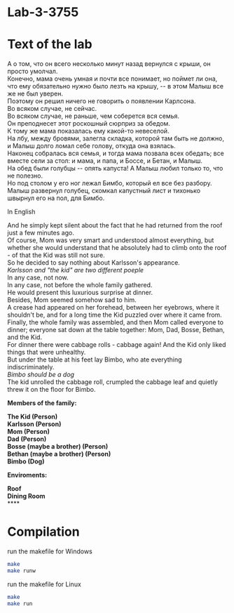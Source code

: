 # Lab-3-3755

# Text of the lab

А о том, что он всего несколько минут назад вернулся с крыши, он просто умолчал.<br>
Конечно, мама очень умная и почти все понимает, но поймет ли она, что ему обязательно нужно было лезть на крышу, -- в этом Малыш все же не был уверен.<br>
Поэтому он решил ничего не говорить о появлении Карлсона.<br>
Во всяком случае, не сейчас.<br>
Во всяком случае, не раньше, чем соберется вся семья.<br>
Он преподнесет этот роскошный сюрприз за обедом.<br>
К тому же мама показалась ему какой-то невеселой.<br>
На лбу, между бровями, залегла складка, которой там быть не должно, и Малыш долго ломал себе голову, откуда она взялась.<br>
Наконец собралась вся семья, и тогда мама позвала всех обедать; все вместе сели за стол: и мама, и папа, и Боссе, и Бетан, и Малыш.<br>
На обед были голубцы -- опять капуста! А Малыш любил только то, что не полезно.<br>
Но под столом у его ног лежал Бимбо, который ел все без разбору.<br>
Малыш развернул голубец, скомкал капустный лист и тихонько швырнул его на пол, для Бимбо.<br>

In English

And he simply kept silent about the fact that he had returned from the roof just a few minutes ago.<br>
Of course, Mom was very smart and understood almost everything, but whether she would understand that he absolutely had to climb onto the roof - of that the Kid was still not sure.<br>
So he decided to say nothing about Karlsson's appearance.<br>
*Karlsson and "the kid" are two different poeple*<br>
In any case, not now.<br>
In any case, not before the whole family gathered.<br>
He would present this luxurious surprise at dinner.<br>
Besides, Mom seemed somehow sad to him.<br>
A crease had appeared on her forehead, between her eyebrows, where it shouldn't be, and for a long time the Kid puzzled over where it came from.<br>
Finally, the whole family was assembled, and then Mom called everyone to dinner; everyone sat down at the table together: Mom, Dad, Bosse, Bethan, and the Kid.<br>
For dinner there were cabbage rolls - cabbage again! And the Kid only liked things that were unhealthy.<br>
But under the table at his feet lay Bimbo, who ate everything indiscriminately.<br>
*Bimbo should be a dog*<br>
The kid unrolled the cabbage roll, crumpled the cabbage leaf and quietly threw it on the floor for Bimbo.<br>

**Members of the family:**<br>

**The Kid (Person)**<br>
**Karlsson (Person)**<br>
**Mom (Person)**<br>
**Dad (Person)**<br>
**Bosse (maybe a brother) (Person)**<br>
**Bethan (maybe a brother) (Person)**<br>
**Bimbo (Dog)**<br>

**Enviroments:**<br>

**Roof**<br>
**Dining Room**<br>
****<br>

# Compilation

run the makefile for Windows

```bash
make
make runw
```

run the makefile for Linux

```bash
make
make run
```